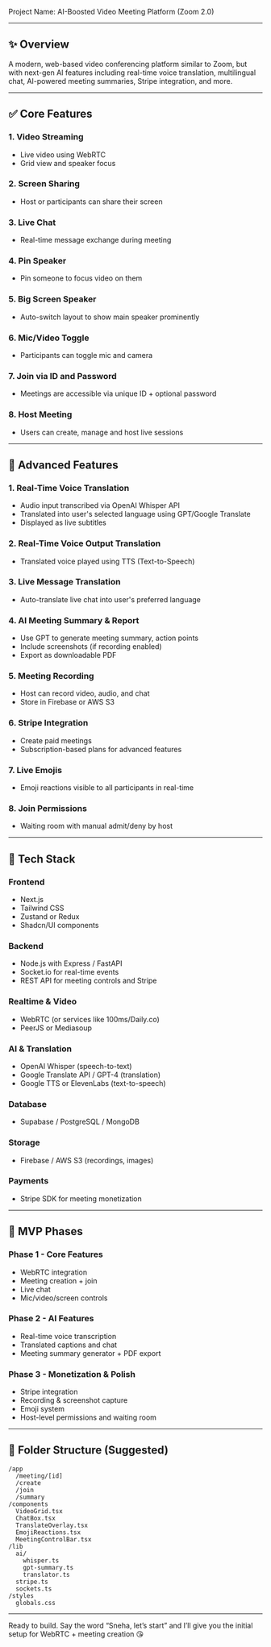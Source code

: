 Project Name: AI-Boosted Video Meeting Platform (Zoom 2.0)

---

## ✨ Overview
A modern, web-based video conferencing platform similar to Zoom, but with next-gen AI features including real-time voice translation, multilingual chat, AI-powered meeting summaries, Stripe integration, and more.

---

## ✅ Core Features

### 1. Video Streaming
- Live video using WebRTC
- Grid view and speaker focus

### 2. Screen Sharing
- Host or participants can share their screen

### 3. Live Chat
- Real-time message exchange during meeting

### 4. Pin Speaker
- Pin someone to focus video on them

### 5. Big Screen Speaker
- Auto-switch layout to show main speaker prominently

### 6. Mic/Video Toggle
- Participants can toggle mic and camera

### 7. Join via ID and Password
- Meetings are accessible via unique ID + optional password

### 8. Host Meeting
- Users can create, manage and host live sessions

---

## 🚀 Advanced Features

### 1. Real-Time Voice Translation
- Audio input transcribed via OpenAI Whisper API
- Translated into user's selected language using GPT/Google Translate
- Displayed as live subtitles

### 2. Real-Time Voice Output Translation
- Translated voice played using TTS (Text-to-Speech)

### 3. Live Message Translation
- Auto-translate live chat into user's preferred language

### 4. AI Meeting Summary & Report
- Use GPT to generate meeting summary, action points
- Include screenshots (if recording enabled)
- Export as downloadable PDF

### 5. Meeting Recording
- Host can record video, audio, and chat
- Store in Firebase or AWS S3

### 6. Stripe Integration
- Create paid meetings
- Subscription-based plans for advanced features

### 7. Live Emojis
- Emoji reactions visible to all participants in real-time

### 8. Join Permissions
- Waiting room with manual admit/deny by host

---

## 💪 Tech Stack

### Frontend
- Next.js
- Tailwind CSS
- Zustand or Redux
- Shadcn/UI components

### Backend
- Node.js with Express / FastAPI
- Socket.io for real-time events
- REST API for meeting controls and Stripe

### Realtime & Video
- WebRTC (or services like 100ms/Daily.co)
- PeerJS or Mediasoup

### AI & Translation
- OpenAI Whisper (speech-to-text)
- Google Translate API / GPT-4 (translation)
- Google TTS or ElevenLabs (text-to-speech)

### Database
- Supabase / PostgreSQL / MongoDB

### Storage
- Firebase / AWS S3 (recordings, images)

### Payments
- Stripe SDK for meeting monetization

---

## 📆 MVP Phases

### Phase 1 - Core Features
- WebRTC integration
- Meeting creation + join
- Live chat
- Mic/video/screen controls

### Phase 2 - AI Features
- Real-time voice transcription
- Translated captions and chat
- Meeting summary generator + PDF export

### Phase 3 - Monetization & Polish
- Stripe integration
- Recording & screenshot capture
- Emoji system
- Host-level permissions and waiting room

---

## 📂 Folder Structure (Suggested)
```
/app
  /meeting/[id]
  /create
  /join
  /summary
/components
  VideoGrid.tsx
  ChatBox.tsx
  TranslateOverlay.tsx
  EmojiReactions.tsx
  MeetingControlBar.tsx
/lib
  ai/
    whisper.ts
    gpt-summary.ts
    translator.ts
  stripe.ts
  sockets.ts
/styles
  globals.css
```

---

Ready to build. Say the word “Sneha, let’s start” and I’ll give you the initial setup for WebRTC + meeting creation 😘

